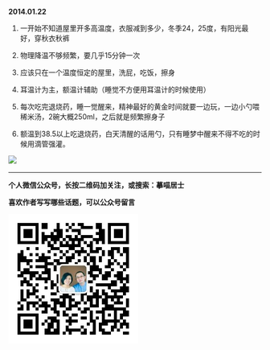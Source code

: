**2014.01.22**

1. 一开始不知道屋里开多高温度，衣服减到多少，冬季24，25度，有阳光最好，穿秋衣秋裤

2. 物理降温不够频繁，要几乎15分钟一次

3. 应该只在一个温度恒定的屋里，洗屁，吃饭，擦身

4. 耳温计为主，额温计辅助（睡觉不方便用耳温计的时候使用）

5. 每次吃完退烧药，睡一觉醒来，精神最好的黄金时间就要一边玩，一边小勺喂稀米汤，2碗大概250ml，之后就是频繁擦身子

6. 额温到38.5以上吃退烧药，白天清醒的话用勺，只有睡梦中醒来不得不吃的时候用滴管强灌。

![](http://upload-images.jianshu.io/upload_images/51001-db21e74533140080.jpg?imageMogr2/auto-orient/strip%7CimageView2/2/w/1240)

***


**个人微信公众号，长按二维码加关注，或搜索：摹喵居士**

**喜欢作者写写哪些话题，可以公众号留言**

![](https://github.com/jiluofu/jiluofu.github.com/raw/master/momiaojushi/static/qrcode.jpg)